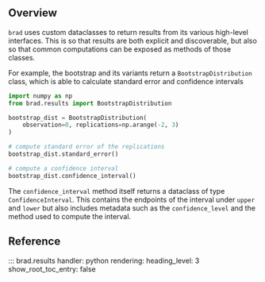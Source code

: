 ## Overview

`brad` uses custom dataclasses to return results from its various high-level
interfaces. This is so that results are both explicit and discoverable, but also
so that common computations can be exposed as methods of those classes.

For example, the bootstrap and its variants return a `BootstrapDistribution`
class, which is able to calculate standard error and confidence intervals

```python
import numpy as np
from brad.results import BootstrapDistribution

bootstrap_dist = BootstrapDistribution(
    observation=0, replications=np.arange(-2, 3)
)

# compute standard error of the replications
bootstrap_dist.standard_error()

# compute a confidence interval
bootstrap_dist.confidence_interval()
```

The `confidence_interval` method itself returns a dataclass of type
`ConfidenceInterval`. This contains the endpoints of the interval under `upper`
and `lower` but also includes metadata such as the `confidence_level` and the
method used to compute the interval.

## Reference

<!-- prettier-ignore-start -->
::: brad.results
    handler: python
    rendering:
      heading_level: 3
      show_root_toc_entry: false
<!-- prettier-ignore-end -->
